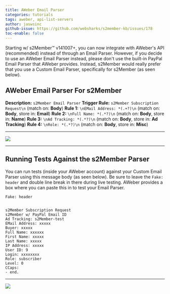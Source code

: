 ```yaml
---
title: AWeber Email Parser
categories: tutorials
tags: aweber, api-list-servers
author: jaswsinc
github-issue: https://github.com/websharks/s2member-kb/issues/178
toc-enable: false
---
```


Starting w/ s2Member™ v141007+, you can now integrate with AWeber's API (recommended) instead of through an Email Parser. However, if you decide to use an AWeber Email Parser instead, please don't use the built-in PayPal Email Parser that AWeber provides. Instead, s2Member would really prefer that you use a Custom Email Parser, specifically for s2Member (as seen below).

## AWeber Email Parser For s2Member

**Description:** `s2Member Email Parser`
**Trigger Rule:** `s2Member Subscription Request\n` (match on: **Body**)
**Rule 1:** `\nEMail Address: *(.+?)\n` (match on: **Body**, store in: **Email**)
**Rule 2:** `\nFull Name: *(.*?)\n` (match on: **Body**, store in: **Name**)
**Rule 3:** `\nAd Tracking: *(.*?)\n` (match on: **Body**, store in: **Ad Tracking**)
**Rule 4:** `\nRole: *(.*?)\n` (match on: **Body**, store in: **Misc**)

---

![](https://camo.githubusercontent.com/df16ccea55ba07b5e7554b7622e6ba7ad90423d8/687474703a2f2f7777772e7072696d6f7468656d65732e636f6d2f666f72756d732f646f776e6c6f61642f66696c652e7068703f6d6f64653d766965772669643d353637)

---

## Running Tests Against the s2Member Parser

You can run tests (inside your AWeber account) against your Custom Email Parser using this message body (as seen below). Be sure to leave the `Fake: header` and double line break in there during live testing. AWeber provides a box where you can paste this in to test your Email Parser.

```text
Fake: header


s2Member Subscription Request
s2Member w/ PayPal Email ID
Ad Tracking: s2Member-test
EMail Address: xxxxx
Buyer: xxxxx
Full Name: xxxxxx
First Name: xxxxx
Last Name: xxxxx
IP Address: xxxxx
User ID: 9
Login: xxxxxxxx
Role: subscriber
Level: 0
CCaps:
- end.
```

---

![](https://camo.githubusercontent.com/f57b619f6ea09164bcf55dec2f5f655ad7d7e48f/687474703a2f2f7777772e7072696d6f7468656d65732e636f6d2f666f72756d732f646f776e6c6f61642f66696c652e7068703f6d6f64653d766965772669643d353638)